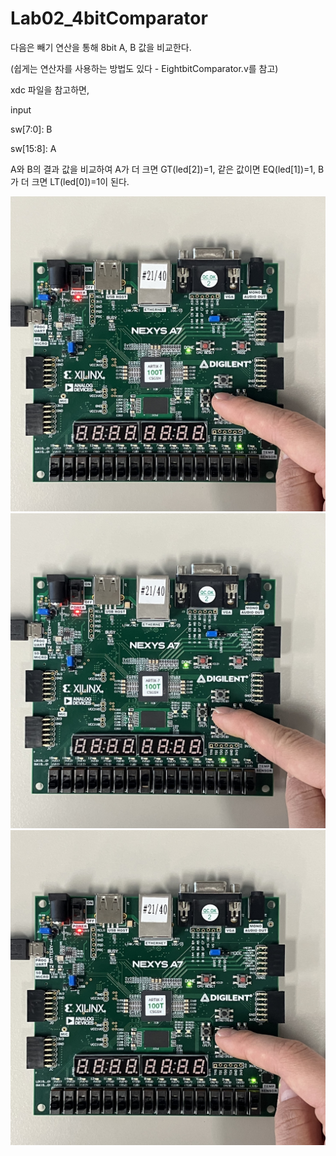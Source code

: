 # Lab02_4bitComparator
다음은 빼기 연산을 통해 8bit A, B 값을 비교한다.

(쉽게는 연산자를 사용하는 방법도 있다 - EightbitComparator.v를 참고)


xdc 파일을 참고하면,


input

sw[7:0]: B

sw[15:8]: A


A와 B의 결과 값을 비교하여 A가 더 크면 GT(led[2])=1, 같은 값이면 EQ(led[1])=1, B가 더 크면 LT(led[0])=1이 된다.


<img src="./Lab02_4bitComparator_EQ.jpg">
<img src="./Lab02_4bitComparator_GT.jpg">
<img src="./Lab02_4bitComparator_LT.jpg">
